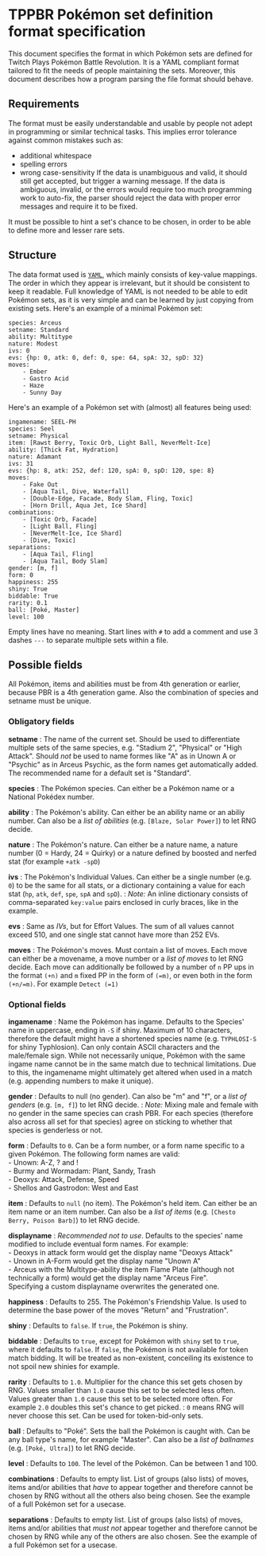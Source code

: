 
# TPPBR Pokémon set definition format specification

This document specifies the format in which Pokémon sets are defined for Twitch Plays Pokémon Battle Revolution. It is a YAML compliant format tailored to fit the needs of people maintaining the sets. Moreover, this document describes how a program parsing the file format should behave.

## Requirements

The format must be easily understandable and usable by people not adept in programming or similar technical tasks. This implies error tolerance against common mistakes such as: 
- additional whitespace
- spelling errors
- wrong case-sensitivity
If the data is unambiguous and valid, it should still get accepted, but trigger a warning message. If the data is ambiguous, invalid, or the errors would require too much programming work to auto-fix, the parser should reject the data with proper error messages and require it to be fixed.

It must be possible to hint a set's chance to be chosen, in order to be able to define more and lesser rare sets.

## Structure

The data format used is [`YAML`](http://yaml.org/spec/1.1/), which mainly consists of key-value mappings. The order in which they appear is irrelevant, but it should be consistent to keep it readable. Full knowledge of YAML is not needed to be able to edit Pokémon sets, as it is very simple and can be learned by just copying from existing sets. Here's an example of a minimal Pokémon set:

```
species: Arceus
setname: Standard
ability: Multitype
nature: Modest
ivs: 0
evs: {hp: 0, atk: 0, def: 0, spe: 64, spA: 32, spD: 32}
moves:
    - Ember
    - Gastro Acid
    - Haze
    - Sunny Day
```

Here's an example of a Pokémon set with (almost) all features being used:

```
ingamename: SEEL-PH
species: Seel
setname: Physical
item: [Rawst Berry, Toxic Orb, Light Ball, NeverMelt-Ice]
ability: [Thick Fat, Hydration]
nature: Adamant
ivs: 31
evs: {hp: 8, atk: 252, def: 120, spA: 0, spD: 120, spe: 8}
moves:
    - Fake Out
    - [Aqua Tail, Dive, Waterfall]
    - [Double-Edge, Facade, Body Slam, Fling, Toxic]
    - [Horn Drill, Aqua Jet, Ice Shard]
combinations:
    - [Toxic Orb, Facade]
    - [Light Ball, Fling]
    - [NeverMelt-Ice, Ice Shard]
    - [Dive, Toxic]
separations:
    - [Aqua Tail, Fling]
    - [Aqua Tail, Body Slam]
gender: [m, f]
form: 0
happiness: 255
shiny: True
biddable: True
rarity: 0.1
ball: [Poké, Master]
level: 100
```

Empty lines have no meaning. Start lines with `#` to add a comment and use 3 dashes `---` to separate multiple sets within a file.

## Possible fields

All Pokémon, items and abilities must be from 4th generation or earlier, because PBR is a 4th generation game. Also the combination of species and setname must be unique.

### Obligatory fields

**setname**
  : The name of the current set. Should be used to differentiate multiple sets of the same species, e.g. "Stadium 2", "Physical" or "High Attack". Should *not* be used to name formes like "A" as in Unown A or "Psychic" as in Arceus Psychic, as the form names get automatically added. The recommended name for a default set is "Standard".

**species**
  : The Pokémon species. Can either be a Pokémon name or a National Pokédex number.
  
**ability**
  : The Pokémon's ability. Can either be an ability name or an abiliy number. Can also be a *list of abilities* (e.g. `[Blaze, Solar Power]`) to let RNG decide.
  
**nature**
  : The Pokémon's nature. Can either be a nature name, a nature number (0 = Hardy, 24 = Quirky) or a nature defined by boosted and nerfed stat (for example `+atk -spD`)
  
**ivs**
  : The Pokémon's Individual Values. Can either be a single number (e.g. `0`) to be the same for all stats, or a dictionary containing a value for each stat (`hp`, `atk`, `def`, `spe`, `spA` and `spD`).
  : *Note:* An inline dictionary consists of comma-separated `key:value` pairs enclosed in curly braces, like in the example.
  
**evs**
  : Same as *IVs*, but for Effort Values. The sum of all values cannot exceed 510, and one single stat cannot have more than 252 EVs.

**moves**
  : The Pokémon's moves. Must contain a list of moves. Each move can either be a movename, a move number or a  *list of moves* to let RNG decide. Each move can additionally be followed by a number of `n` PP ups in the format `(+n)` and `m` fixed PP in the form of `(=m)`, or even both in the form `(+n/=m)`. For example `Detect (=1)`

### Optional fields

**ingamename**
  : Name the Pokémon has ingame. Defaults to the Species' name in uppercase, ending in `-S` if shiny. Maximum of 10 characters, therefore the default might have a shortened species name (e.g. `TYPHLOSI-S` for shiny Typhlosion). Can only contain ASCII characters and the male/female sign. While not necessarily unique, Pokémon with the same ingame name cannot be in the same match due to technical limitations. Due to this, the ingamename might ultimately get altered when used in a match (e.g. appending numbers to make it unique).

**gender**
  : Defaults to null (no gender). Can also be "m" and "f", or a *list of genders* (e.g. `[m, f]`) to let RNG decide.
  : *Note:* Mixing male and female with no gender in the same species can crash PBR. For each species (therefore also across all set for that species) agree on sticking to whether that species is genderless or not.

**form**
  : Defaults to `0`. Can be a form number, or a form name specific to a given Pokémon. The following form names are valid:  
    - Unown: A-Z, ? and !  
    - Burmy and Wormadam: Plant, Sandy, Trash  
    - Deoxys: Attack, Defense, Speed  
    - Shellos and Gastrodon: West and East

**item**
  : Defaults to `null` (no item). The Pokémon's held item. Can either be an item name or an item number. Can also be a *list of items* (e.g. `[Chesto Berry, Poison Barb]`) to let RNG decide.

**displayname**
  : *Recommended not to use*. Defaults to the species' name modified to include eventual form names. For example:  
    - Deoxys in attack form would get the display name "Deoxys Attack"  
    - Unown in A-Form would get the display name "Unown A"  
    - Arceus with the Multitype-ability the item Flame Plate (although not technically a form) would get the display name "Arceus Fire".  
    Specifying a custom displayname overwrites the generated one.

**happiness**
  : Defaults to 255. The Pokémon's Friendship Value. Is used to determine the base power of the moves "Return" and "Frustration".

**shiny**
  : Defaults to `false`. If `true`, the Pokémon is shiny.

**biddable**
  : Defaults to `true`, except for Pokémon with `shiny` set to `true`, where it defaults to `false`. If `false`, the Pokémon is not available for token match bidding. It will be treated as non-existent, conceiling its existence to not spoil new shinies for example.

**rarity**
  : Defaults to `1.0`. Multiplier for the chance this set gets chosen by RNG. Values smaller than `1.0` cause this set to be selected less often. Values greater than `1.0` cause this set to be selected more often. For example `2.0` doubles this set's chance to get picked.
  : `0` means RNG will never choose this set. Can be used for token-bid-only sets.

**ball**
  : Defaults to "Poké". Sets the ball the Pokémon is caught with. Can be any ball type's name, for example "Master". Can also be a *list of ballnames* (e.g. `[Poké, Ultra]`) to let RNG decide.

**level**
  : Defaults to `100`. The level of the Pokémon. Can be between 1 and 100.

**combinations**
  : Defaults to empty list. List of groups (also lists) of moves, items and/or abilities that *have* to appear together and therefore cannot be chosen by RNG without all the others also being chosen. See the example of a full Pokémon set for a usecase.

**separations**
  : Defaults to empty list. List of groups (also lists) of moves, items and/or abilities that *must not* appear together and therefore cannot be chosen by RNG while any of the others are also chosen. See the example of a full Pokémon set for a usecase.
